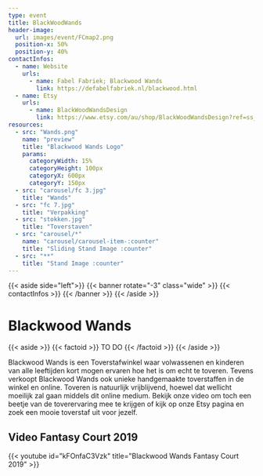 ```yaml
---
type: event
title: BlackWoodWands
header-image:
  url: images/event/FCmap2.png
  position-x: 50%
  position-y: 40%
contactInfos:
  - name: Website
    urls:
      - name: Fabel Fabriek; Blackwood Wands
        link: https://defabelfabriek.nl/blackwood.html
  - name: Etsy
    urls:
      - name: BlackWoodWandsDesign
        link: https://www.etsy.com/au/shop/BlackWoodWandsDesign?ref=ss_profile
resources:
  - src: "Wands.png"
    name: "preview"
    title: "Blackwood Wands Logo"
    params:
      categoryWidth: 15%
      categoryHeight: 100px
      categoryX: 600px
      categoryY: 150px
  - src: "carousel/fc 3.jpg"
    title: "Wands"
  - src: "fc 7.jpg"
    title: "Verpakking"
  - src: "stokken.jpg"
    title: "Toverstaven"
  - src: "carousel/*"
    name: "carousel/carousel-item-:counter"
    title: "Sliding Stand Image :counter"
  - src: "**"
    title: "Stand Image :counter"
---
```

{{< aside side="left">}}
  {{< banner rotate="-3" class="wide" >}}
      {{< contactInfos >}}
  {{< /banner >}}
{{< /aside >}}


# Blackwood Wands
{{< aside >}}
    {{< factoid >}}
        TO DO
    {{< /factoid >}}
{{< /aside >}}

Blackwood Wands is een Toverstafwinkel waar volwassenen en kinderen van alle leeftijden kort mogen ervaren hoe het is om echt te toveren. Tevens verkoopt Blackwood Wands ook unieke handgemaakte toverstaffen in de winkel en online. Toveren is natuurlijk vrijblijvend, hoewel dat wellicht moeilijk zal gaan middels dit online medium. Bekijk onze video om toch een beetje van de toverervaring mee te krijgen of kijk op onze Etsy pagina en zoek een mooie toverstaf uit voor jezelf.

## Video Fantasy Court 2019
{{< youtube id="kFOnfaC3Vzk" title="Blackwood Wands Fantasy Court 2019" >}}